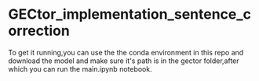 # GECtor_implementation_sentence_correction

To get it running,you can use the the conda environment in this repo and download the model and make sure it's path is in the gector folder,after which you can run the main.ipynb notebook.
